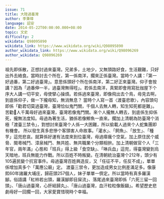 ```yaml
---
issue: 71
title: 大陸過臺灣
author: 李秉璋
language: 詔安
date: 2014-05-22T00:00:00.000+08:00
topic: 文史
difficulty: 2
wikidata: Q98095890
wikidata_link: https://www.wikidata.org/wiki/Q98095890
author_wikidata_link: https://www.wikidata.org/wiki/Q98096269
author_wikidata: Q98096269
---
```

祖先即係散，正想討過來臺灣。兄弟多，土地少，又無頭路好食，生活艱難，只好出外去絡食。當時討去个所在，第一係南洋，擱來正係臺灣。當時个人講：「第一好過番，第二好過臺灣」。意思係頭好个所在係南洋，第二好正來臺灣。仰子會按講？因為「過番伸一半，過臺灣無得䀴」。若係去南洋，真緊即會用寫批拁屋下个序大人講一切平安，毋使擘心操煩。若係過來臺灣，即像飛出去个鳥，毋見去啊，到底係仰子，做一下攏毋知，無消無息？
當時个人寫一首〈渡臺悲歌〉，內容頭句即係「勸君切莫過臺灣，臺灣恰似鬼門關，千個人去無人轉，知生知死都是難」。苦勸𫣆人千萬毋好過來臺灣，臺灣若像鬼門關。來个人攏無人轉去，到底係生抑係死，攏無法度知。毋過為著生活，猶係若像鯽魚一直來。擱加上清朝為防臺灣个消極「渡臺三禁令」，對想討來臺灣个人係一大困難，所以偷載人過來个人蛇集團即有機會。
所以發生真多悲慘个客頭害人命故事。「灌水」、「飼魚」、「放生」、「種芋」這兜悲哀。就算係好運有法度來到位臺灣，毋過瘴癘个空氣，加上原住民个威脅、閩粵械鬥、漳泉械鬥、無共姓、無共職業个分類相拚。加上清朝做官个人「三年官，兩年滿」心態和「班兵」得上級「食空缺」、「啉兵血」這兜，得臺灣變到烏天暗地，班兵無能力作戰。所以百姓不時叛變。在清朝統治臺灣个212年，頭少有105遍民變个抗官事件。毋過臺灣百姓興造反，又「任征不平，任反不成」，單單係增加真多个「萬應公廟」定。
渡臺三禁令，更加造成男女比例差滿足多。像康熙60年諸羅大埔庄，歸莊頭257個人，妹子單單一儕定。所以當時有真多羅漢腳。俗語講「紅柿若出頭，羅漢腳即目屎流」、落尾過來臺灣即係「六死三留一回頭」、「唐山過臺灣，心肝結歸丸」、「唐山過臺灣，血汗粒粒像飯圝」。希望歷史悲劇毋好一回擱一回，大家愛寶惜現時个幸福。